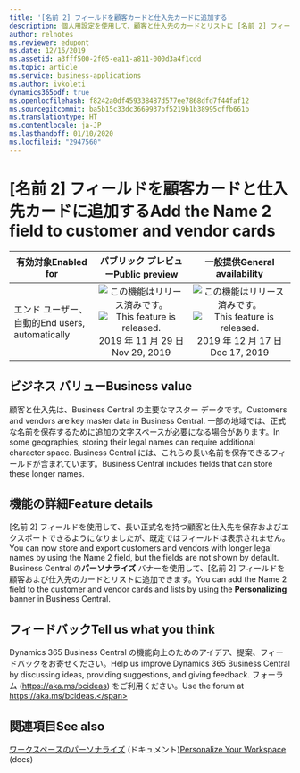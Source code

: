 ```yaml
---
title: '[名前 2] フィールドを顧客カードと仕入先カードに追加する'
description: 個人用設定を使用して、顧客と仕入先のカードとリストに [名前 2] フィールドを追加できます。
author: relnotes
ms.reviewer: edupont
ms.date: 12/16/2019
ms.assetid: a3fff500-2f05-ea11-a811-000d3a4f1cdd
ms.topic: article
ms.service: business-applications
ms.author: ivkoleti
dynamics365pdf: true
ms.openlocfilehash: f8242a0df459338487d577ee7868dfd7f44faf12
ms.sourcegitcommit: ba5b15c33dc3669937bf5219b1b38995cffb661b
ms.translationtype: HT
ms.contentlocale: ja-JP
ms.lasthandoff: 01/10/2020
ms.locfileid: "2947560"
---
```

# <a name="add-the-name-2-field-to-customer-and-vendor-cards"></a><span data-ttu-id="b7e9c-103">[名前 2] フィールドを顧客カードと仕入先カードに追加する</span><span class="sxs-lookup"><span data-stu-id="b7e9c-103">Add the Name 2 field to customer and vendor cards</span></span>


| <span data-ttu-id="b7e9c-104">有効対象</span><span class="sxs-lookup"><span data-stu-id="b7e9c-104">Enabled for</span></span>    |  <span data-ttu-id="b7e9c-105">パブリック プレビュー</span><span class="sxs-lookup"><span data-stu-id="b7e9c-105">Public preview</span></span> | <span data-ttu-id="b7e9c-106">一般提供</span><span class="sxs-lookup"><span data-stu-id="b7e9c-106">General availability</span></span> | 
| ---------- | :----------: |:----------: |
|<span data-ttu-id="b7e9c-107">エンド ユーザー、自動的</span><span class="sxs-lookup"><span data-stu-id="b7e9c-107">End users, automatically</span></span>|<span data-ttu-id="b7e9c-108">![この機能はリリース済みです。](/dynamics365-release-plan/media/green-checkmark.png "この機能はリリース済みです。")</span><span class="sxs-lookup"><span data-stu-id="b7e9c-108">![This feature is released.](/dynamics365-release-plan/media/green-checkmark.png "This feature is released.")</span></span> <span data-ttu-id="b7e9c-109">2019 年 11 月 29 日</span><span class="sxs-lookup"><span data-stu-id="b7e9c-109">Nov 29, 2019</span></span>| <span data-ttu-id="b7e9c-110">![この機能はリリース済みです。](/dynamics365-release-plan/media/green-checkmark.png "この機能はリリース済みです。")</span><span class="sxs-lookup"><span data-stu-id="b7e9c-110">![This feature is released.](/dynamics365-release-plan/media/green-checkmark.png "This feature is released.")</span></span> <span data-ttu-id="b7e9c-111">2019 年 12 月 17 日</span><span class="sxs-lookup"><span data-stu-id="b7e9c-111">Dec 17, 2019</span></span>|


## <a name="business-value"></a><span data-ttu-id="b7e9c-112">ビジネス バリュー</span><span class="sxs-lookup"><span data-stu-id="b7e9c-112">Business value</span></span>
<!-- bv start -->
<span data-ttu-id="b7e9c-113">顧客と仕入先は、Business Central の主要なマスター データです。</span><span class="sxs-lookup"><span data-stu-id="b7e9c-113">Customers and vendors are key master data in Business Central.</span></span> <span data-ttu-id="b7e9c-114">一部の地域では、正式な名前を保存するために追加の文字スペースが必要になる場合があります。</span><span class="sxs-lookup"><span data-stu-id="b7e9c-114">In some geographies, storing their legal names can require additional character space.</span></span> <span data-ttu-id="b7e9c-115">Business Central には、これらの長い名前を保存できるフィールドが含まれています。</span><span class="sxs-lookup"><span data-stu-id="b7e9c-115">Business Central includes fields that can store these longer names.</span></span>
<!-- bv end -->



## <a name="feature-details"></a><span data-ttu-id="b7e9c-116">機能の詳細</span><span class="sxs-lookup"><span data-stu-id="b7e9c-116">Feature details</span></span>
<!--feature detail start -->
<span data-ttu-id="b7e9c-117">[名前 2] フィールドを使用して、長い正式名を持つ顧客と仕入先を保存およびエクスポートできるようになりましたが、既定ではフィールドは表示されません。</span><span class="sxs-lookup"><span data-stu-id="b7e9c-117">You can now store and export customers and vendors with longer legal names by using the Name 2 field, but the fields are not shown by default.</span></span> <span data-ttu-id="b7e9c-118">Business Central の**パーソナライズ** バナーを使用して、[名前 2] フィールドを顧客および仕入先のカードとリストに追加できます。</span><span class="sxs-lookup"><span data-stu-id="b7e9c-118">You can add the Name 2 field to the customer and vendor cards and lists by using the **Personalizing** banner in Business Central.</span></span>
<!--feature detail end -->






## <a name="tell-us-what-you-think"></a><span data-ttu-id="b7e9c-119">フィードバック</span><span class="sxs-lookup"><span data-stu-id="b7e9c-119">Tell us what you think</span></span>
<span data-ttu-id="b7e9c-120">Dynamics 365 Business Central の機能向上のためのアイデア、提案、フィードバックをお寄せください。</span><span class="sxs-lookup"><span data-stu-id="b7e9c-120">Help us improve Dynamics 365 Business Central by discussing ideas, providing suggestions, and giving feedback.</span></span> <span data-ttu-id="b7e9c-121">フォーラム (https://aka.ms/bcideas) をご利用ください。</span><span class="sxs-lookup"><span data-stu-id="b7e9c-121">Use the forum at https://aka.ms/bcideas.</span></span>




## <a name="see-also"></a><span data-ttu-id="b7e9c-122">関連項目</span><span class="sxs-lookup"><span data-stu-id="b7e9c-122">See also</span></span>

<span data-ttu-id="b7e9c-123">[ワークスペースのパーソナライズ](https://docs.microsoft.com/dynamics365/business-central/ui-personalization-user) (ドキュメント)</span><span class="sxs-lookup"><span data-stu-id="b7e9c-123">[Personalize Your Workspace](https://docs.microsoft.com/dynamics365/business-central/ui-personalization-user) (docs)</span></span>

